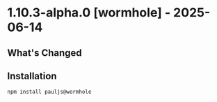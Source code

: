 # 1.10.3-alpha.0 [wormhole] - 2025-06-14

## What's Changed

## Installation

```bash
npm install pauljs@wormhole
```
